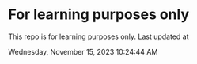 # For learning purposes only
This repo is for learning purposes only.
Last updated at

Wednesday, November 15, 2023 10:24:44 AM

